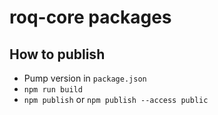 # roq-core packages

## How to publish
- Pump version in `package.json`
- `npm run build`
- `npm publish` or `npm publish --access public`
